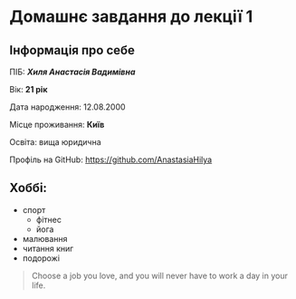 # Домашнє завдання до лекції 1
## Інформація про себе
    
ПІБ: ***Хиля Анастасія Вадимівна***

Вік: **21 рік**

Дата народження: 12.08.2000

Місце проживання: **Київ**

Освіта: вища юридична 

Профіль на GitHub: https://github.com/AnastasiaHilya

## Хоббі:
* спорт
  * фітнес
  * йога
* малювання
* читання книг
* подорожі

> Choose a job you love, and you will never have to work a day in your life.


